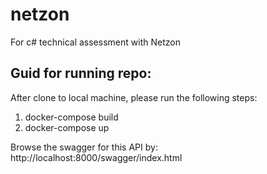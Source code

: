 # netzon
For c# technical assessment with Netzon

## Guid for running repo:

After clone to local machine, please run the following steps:
1. docker-compose build
2. docker-compose up

Browse the swagger for this API by: http://localhost:8000/swagger/index.html

